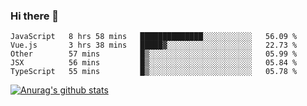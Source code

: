 ### Hi there 👋



<!--
**webB1an/webB1an** is a ✨ _special_ ✨ repository because its `README.md` (this file) appears on your GitHub profile.

Here are some ideas to get you started:

- 🔭 I’m currently working on ...
- 🌱 I’m currently learning ...
- 👯 I’m looking to collaborate on ...
- 🤔 I’m looking for help with ...
- 💬 Ask me about ...
- 📫 How to reach me: ...
- 😄 Pronouns: ...
- ⚡ Fun fact: ...
-->

<!--START_SECTION:waka-->
```text
JavaScript   8 hrs 58 mins   ██████████████░░░░░░░░░░░   56.09 % 
Vue.js       3 hrs 38 mins   █████▓░░░░░░░░░░░░░░░░░░░   22.73 % 
Other        57 mins         █▒░░░░░░░░░░░░░░░░░░░░░░░   05.99 % 
JSX          56 mins         █▒░░░░░░░░░░░░░░░░░░░░░░░   05.84 % 
TypeScript   55 mins         █▒░░░░░░░░░░░░░░░░░░░░░░░   05.78 % 
```
<!--END_SECTION:waka-->


[![Anurag's github stats](https://github-readme-stats.vercel.app/api?username=webB1an&show_icons=true&theme=radical)](https://github.com/anuraghazra/github-readme-stats)

